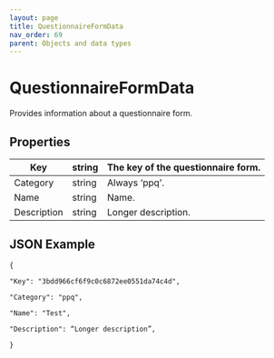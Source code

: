 ```yaml
---
layout: page
title: QuestionnaireFormData
nav_order: 69
parent: Objects and data types
---
```


# QuestionnaireFormDataProvides information about a questionnaire form.## Properties| Key | string | The key of the questionnaire form. || --- | --- | --- || Category | string | Always ‘ppq’. || Name | string | Name. || Description | string | Longer description. |## JSON Example```{"Key": "3bdd966cf6f9c0c6872ee0551da74c4d","Category": "ppq","Name": "Test","Description": “Longer description”,}```